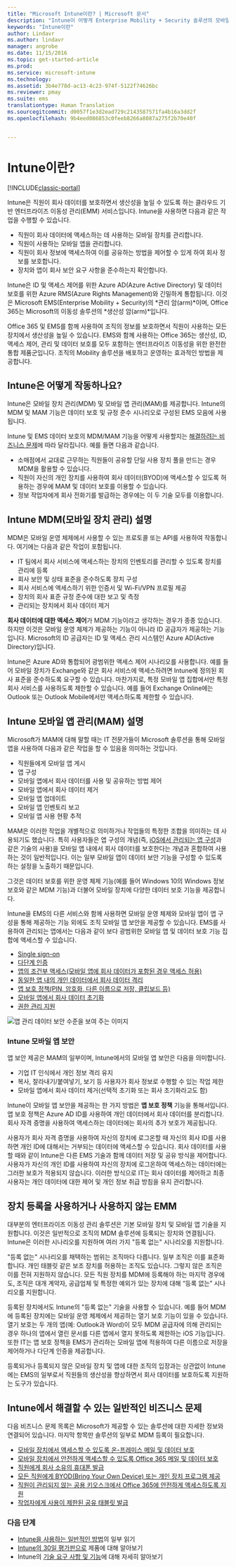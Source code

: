 ```yaml
---
title: "Microsoft Intune이란? | Microsoft 문서"
description: "Intune이 어떻게 Enterprise Mobility + Security 솔루션의 모바일 장치 관리 구성 요소가 되며 회사 데이터를 보호하는 데 도움이 되는지 알아봅니다."
keywords: "Intune이란"
author: Lindavr
ms.author: lindavr
manager: angrobe
ms.date: 11/15/2016
ms.topic: get-started-article
ms.prod: 
ms.service: microsoft-intune
ms.technology: 
ms.assetid: 3b4e778d-ac13-4c23-974f-5122f74626bc
ms.reviewer: pmay
ms.suite: ems
translationtype: Human Translation
ms.sourcegitcommit: d0057f1e3d2ead729c2143587571fa4b16a3dd2f
ms.openlocfilehash: 9b4eed086853c0feeb8266a8087a275f2b70e40f


---
```


# <a name="what-is-intune"></a>Intune이란?

[!INCLUDE[classic-portal](../includes/classic-portal.md)]

Intune은 직원이 회사 데이터를 보호하면서 생산성을 높일 수 있도록 하는 클라우드 기반 엔터프라이즈 이동성 관리(EMM) 서비스입니다. Intune을 사용하면 다음과 같은 작업을 수행할 수 있습니다.
* 직원이 회사 데이터에 액세스하는 데 사용하는 모바일 장치를 관리합니다.
* 직원이 사용하는 모바일 앱을 관리합니다.
* 직원이 회사 정보에 액세스하여 이를 공유하는 방법을 제어할 수 있게 하여 회사 정보를 보호합니다.
* 장치와 앱이 회사 보안 요구 사항을 준수하는지 확인합니다.

Intune은 ID 및 액세스 제어를 위한 Azure AD(Azure Active Directory) 및 데이터 보호를 위한 Azure RMS(Azure Rights Management)와 긴밀하게 통합됩니다. 이것은 Microsoft EMS(Enterprise Mobility + Security)의 *관리 암(arm)*이며, Office 365는 Microsoft의 이동성 솔루션의 *생산성 암(arm)*입니다.  

Office 365 및 EMS를 함께 사용하여 조직의 정보를 보호하면서 직원이 사용하는 모든 장치에서 생산성을 높일 수 있습니다. EMS와 함께 사용하는 Office 365는 생산성, ID, 액세스 제어, 관리 및 데이터 보호를 모두 포함하는 엔터프라이즈 이동성을 위한 완전한 통합 제품군입니다. 조직의 Mobility 솔루션을 배포하고 운영하는 효과적인 방법을 제공합니다.

## <a name="how-does-intune-work"></a>Intune은 어떻게 작동하나요?
Intune은 모바일 장치 관리(MDM) 및 모바일 앱 관리(MAM)를 제공합니다. Intune의 MDM 및 MAM 기능은 데이터 보호 및 규정 준수 시나리오로 구성된 EMS 모음에 사용됩니다.  

Intune 및 EMS 데이터 보호의 MDM/MAM 기능을 어떻게 사용할지는 [해결하려는 비즈니스 문제](#common-business-problems-that-intune-helps-solve)에 따라 달라집니다. 예를 들면 다음과 같습니다.
* 소매점에서 교대로 근무하는 직원들이 공유할 단일 사용 장치 풀을 만드는 경우 MDM을 활용할 수 있습니다.
* 직원이 자신의 개인 장치를 사용하여 회사 데이터(BYOD)에 액세스할 수 있도록 허용하는 경우에 MAM 및 데이터 보호를 이용할 수 있습니다.  
* 정보 작업자에게 회사 전화기를 발급하는 경우에는 이 두 기술 모두를 이용합니다.

## <a name="intune-mobile-device-management-mdm-explained"></a>Intune MDM(모바일 장치 관리) 설명
MDM은 모바일 운영 체제에서 사용할 수 있는 프로토콜 또는 API를 사용하여 작동합니다. 여기에는 다음과 같은 작업이 포함됩니다.
* IT 팀에서 회사 서비스에 액세스하는 장치의 인벤토리를 관리할 수 있도록 장치를 관리에 등록
* 회사 보안 및 상태 표준을 준수하도록 장치 구성
* 회사 서비스에 액세스하기 위한 인증서 및 Wi-Fi/VPN 프로필 제공
* 장치의 회사 표준 규정 준수에 대한 보고 및 측정
* 관리되는 장치에서 회사 데이터 제거  

**회사 데이터에 대한 액세스 제어**가 MDM 기능이라고 생각하는 경우가 종종 있습니다. 하지만 이것은 모바일 운영 체제가 제공하는 기능이 아니라 ID 공급자가 제공하는 기능입니다. Microsoft의 ID 공급자는 ID 및 액세스 관리 시스템인 Azure AD(Active Directory)입니다.  

Intune은 Azure AD와 통합되어 광범위한 액세스 제어 시나리오를 사용합니다. 예를 들어 모바일 장치가 Exchange와 같은 회사 서비스에 액세스하려면 Intune에 정의된 회사 표준을 준수하도록 요구할 수 있습니다. 마찬가지로, 특정 모바일 앱 집합에서만 특정 회사 서비스를 사용하도록 제한할 수 있습니다. 예를 들어 Exchange Online에는 Outlook 또는 Outlook Mobile에서만 액세스하도록 제한할 수 있습니다.

## <a name="intune-mobile-app-management-mam-explained"></a>Intune 모바일 앱 관리(MAM) 설명
Microsoft가 MAM에 대해 말할 때는 IT 전문가들이 Microsoft 솔루션을 통해 모바일 앱을 사용하여 다음과 같은 작업을 할 수 있음을 의미하는 것입니다.
* 직원들에게 모바일 앱 게시
* 앱 구성
* 모바일 앱에서 회사 데이터를 사용 및 공유하는 방법 제어
* 모바일 앱에서 회사 데이터 제거   
* 모바일 앱 업데이트
* 모바일 앱 인벤토리 보고
* 모바일 앱 사용 현황 추적

MAM은 이러한 작업을 개별적으로 의미하거나 작업들의 특정한 조합을 의미하는 데 사용되기도 했습니다. 특히 사용자들은 앱 구성의 개념(즉, [iOS에서 관리되는 앱 구성](https://developer.apple.com/library/content/samplecode/sc2279/Introduction/Intro.html)과 같은 기술의 사용)을 모바일 앱 내에서 회사 데이터를 보호한다는 개념과 혼합하여 사용하는 것이 일반적입니다. 이는 일부 모바일 앱이 데이터 보안 기능을 구성할 수 있도록 하는 설정을 노출하기 때문입니다.

그것은 데이터 보호를 위한 운영 체제 기능(예를 들어 Windows 10의 Windows 정보 보호와 같은 MDM 기능)과 더불어 모바일 장치에 다양한 데이터 보호 기능을 제공합니다.

Intune을 EMS의 다른 서비스와 함께 사용하면 모바일 운영 체제와 모바일 앱이 앱 구성을 통해 제공하는 기능 외에도 조직 모바일 앱 보안을 제공할 수 있습니다. EMS를 사용하여 관리되는 앱에서는 다음과 같이 보다 광범위한 모바일 앱 및 데이터 보호 기능 집합에 액세스할 수 있습니다.

* [Single sign-on](https://docs.microsoft.com/en-us/azure/active-directory/active-directory-appssoaccess-whatis)  
*   [다단계 인증](https://docs.microsoft.com/en-us/multi-factor-authentication/multi-factor-authentication)
* [앱의 조건부 액세스(모바일 앱에 회사 데이터가 포함된 경우 액세스 허용)](https://docs.microsoft.com/en-us/intune/deploy-use/allow-policy-managed-apps-access-to-o365)
* [동일한 앱 내의 개인 데이터에서 회사 데이터 격리](https://docs.microsoft.com/en-us/intune/deploy-use/protect-app-data-using-mobile-app-management-policies-with-microsoft-intune)
* [앱 보호 정책(PIN, 암호화, 다른 이름으로 저장, 클립보드 등)](https://docs.microsoft.com/en-us/intune/deploy-use/protect-app-data-using-mobile-app-management-policies-with-microsoft-intune)
* [모바일 앱에서 회사 데이터 초기화](https://docs.microsoft.com/en-us/intune/deploy-use/protect-app-data-using-mobile-app-management-policies-with-microsoft-intune)
* [권한 관리 지원](https://docs.microsoft.com/en-us/information-protection/understand-explore/what-is-azure-rms)

![앱 관리 데이터 보안 수준을 보여 주는 이미지](./media/managing-mobile-apps.png)

### <a name="intune-mobile-app-security"></a>Intune 모바일 앱 보안
앱 보안 제공은 MAM의 일부이며, Intune에서의 모바일 앱 보안은 다음을 의미합니다.
* 기업 IT 인식에서 개인 정보 격리 유지
* 복사, 잘라내기/붙여넣기, 보기 등 사용자가 회사 정보로 수행할 수 있는 작업 제한
* 모바일 앱에서 회사 데이터 제거(선택적 초기화 또는 회사 초기화라고도 함)

Intune이 모바일 앱 보안을 제공하는 한 가지 방법은 **앱 보호 정책** 기능을 통해서입니다. 앱 보호 정책은 Azure AD ID를 사용하여 개인 데이터에서 회사 데이터를 분리합니다. 회사 자격 증명을 사용하여 액세스하는 데이터에는 회사의 추가 보호가 제공됩니다.

사용자가 회사 자격 증명을 사용하여 자신의 장치에 로그온할 때 자신의 회사 ID를 사용하면 개인 ID에 대해서는 거부되는 데이터에 액세스할 수 있습니다. 회사 데이터를 사용할 때와 같이 Intune은 다른 EMS 기술과 함께 데이터 저장 및 공유 방식을 제어합니다. 사용자가 자신의 개인 ID를 사용하여 자신의 장치에 로그온하여 액세스하는 데이터에는 그러한 보호가 적용되지 않습니다. 이러한 방식으로 IT는 회사 데이터를 제어하고 최종 사용자는 개인 데이터에 대한 제어 및 개인 정보 취급 방침을 유지 관리합니다.

## <a name="emm-with-and-without-device-enrollment"></a>장치 등록을 사용하거나 사용하지 않는 EMM
대부분의 엔터프라이즈 이동성 관리 솔루션은 기본 모바일 장치 및 모바일 앱 기술을 지원합니다. 이것은 일반적으로 조직의 MDM 솔루션에 등록되는 장치와 연결됩니다. Intune은 이러한 시나리오를 지원하며 여러 가지 "등록 없는" 시나리오를 지원합니다.  

"등록 없는" 시나리오를 채택하는 범위는 조직마다 다릅니다. 일부 조직은 이를 표준화합니다. 개인 태블릿 같은 보조 장치를 허용하는 조직도 있습니다. 그렇지 않은 조직은 이를 전혀 지원하지 않습니다. 모든 직원 장치를 MDM에 등록해야 하는 마지막 경우에도, 조직은 대개 계약자, 공급업체 및 특정한 예외가 있는 장치에 대해 “등록 없는” 시나리오를 지원합니다.

등록된 장치에서도 Intune의 "등록 없는" 기술을 사용할 수 있습니다. 예를 들어 MDM에 등록된 장치에는 모바일 운영 체제에서 제공하는 열기 보호 기능이 있을 수 있습니다. 열기 보호는 두 개의 앱(예: Outlook과 Word)이 모두 MDM 공급자에 의해 관리되는 경우 하나의 앱에서 열린 문서를 다른 앱에서 열지 못하도록 제한하는 iOS 기능입니다. 또한 IT는 앱 보호 정책을 EMS가 관리하는 모바일 앱에 적용하여 다른 이름으로 저장을 제어하거나 다단계 인증을 제공합니다.

등록되거나 등록되지 않은 모바일 장치 및 앱에 대한 조직의 입장과는 상관없이 Intune에는 EMS의 일부로서 직원들의 생산성을 향상하면서 회사 데이터를 보호하도록 지원하는 도구가 있습니다.

## <a name="common-business-problems-that-intune-helps-solve"></a>Intune에서 해결할 수 있는 일반적인 비즈니스 문제
다음 비즈니스 문제 목록은 Microsoft가 제공할 수 있는 솔루션에 대한 자세한 정보와 연결되어 있습니다. 마지막 항목만 솔루션의 일부로 MDM 등록이 필요합니다.

* [모바일 장치에서 액세스할 수 있도록 온-프레미스 메일 및 데이터 보호](common-ways-to-use-intune.md#protecting-your-on-premises-email-and-data-so-it-can-be-safely-accessed-by-mobile-devices)
* [모바일 장치에서 안전하게 액세스할 수 있도록 Office 365 메일 및 데이터 보호](common-ways-to-use-intune.md#protecting-your-office-365-email-and-data-so-it-can-be-safely-accessed-by-mobile-devices)
* [직원에게 회사 소유의 휴대폰 발급](common-ways-to-use-intune.md#issue-corporate-owned-phones-to-your-information-workers)
* [모든 직원에게 BYOD(Bring Your Own Device) 또는 개인 장치 프로그램 제공](common-ways-to-use-intune.md#offer-a-bring-your-own-device-program-to-all-employees)
* [직원이 관리되지 않는 공용 키오스크에서 Office 365에 안전하게 액세스하도록 지원](common-ways-to-use-intune.md#enable-your-employees-to-securely-access-office-365-from-an-unmanaged-public-kiosk)
* [작업자에게 사용이 제한된 공유 태블릿 발급](common-ways-to-use-intune.md#issue-limited-use-shared-tablets-to-your-task-workers)

### <a name="next-steps"></a>다음 단계
* [Intune을 사용하는 일반적인 방법](common-ways-to-use-intune.md)의 일부 읽기
* [Intune의 30일 평가판으로](get-started-with-a-30-day-trial-of-microsoft-intune.md) 제품에 대해 알아보기
* Intune의 [기술 요구 사항 및 기능](/intune/get-started/what-to-know-before-you-start-microsoft-intune)에 대해 자세히 알아보기



<!--HONumber=Jan17_HO2-->


